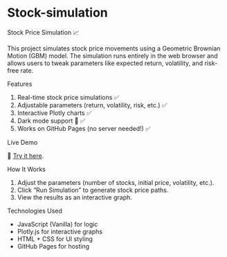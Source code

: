 # Stock-simulation

Stock Price Simulation 📈

This project simulates stock price movements using a Geometric Brownian Motion (GBM) model. The simulation runs entirely in the web browser and allows users to tweak parameters like expected return, volatility, and risk-free rate.

Features

1. Real-time stock price simulations ✅ 
2. Adjustable parameters (return, volatility, risk, etc.) ✅ 
3. Interactive Plotly charts ✅ 
4. Dark mode support 🌙 ✅ 
5. Works on GitHub Pages (no server needed!) ✅ 

Live Demo

🔗 [Try it here](https://www.marcomamprin.com/Stock-simulation/).

How It Works
1. Adjust the parameters (number of stocks, initial price, volatility, etc.).
2. Click “Run Simulation” to generate stock price paths.
3. View the results as an interactive graph.

Technologies Used
- JavaScript (Vanilla) for logic
- Plotly.js for interactive graphs
- HTML + CSS for UI styling
- GitHub Pages for hosting
